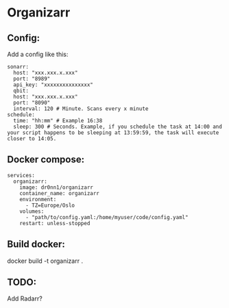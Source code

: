 # Organizarr

## Config:

Add a config like this:

```
sonarr:
  host: "xxx.xxx.x.xxx"
  port: "8989"
  api_key: "xxxxxxxxxxxxxxx"
  qbit:
  host: "xxx.xxx.x.xxx"
  port: "8090"
  interval: 120 # Minute. Scans every x minute
schedule:
  time: "hh:mm" # Example 16:38
  sleep: 300 # Seconds. Example, if you schedule the task at 14:00 and your script happens to be sleeping at 13:59:59, the task will execute closer to 14:05.
```

## Docker compose:

```
services:
  organizarr:
    image: dr0nn1/organizarr
    container_name: organizarr
    environment:
      - TZ=Europe/Oslo
    volumes:
      - "path/to/config.yaml:/home/myuser/code/config.yaml"
    restart: unless-stopped
```

## Build docker:

docker build -t organizarr .

## TODO:

Add Radarr?
